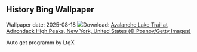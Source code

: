 ## History Bing Wallpaper
Wallpaper date: 2025-08-18
![](https://www.bing.com/th?id=OHR.AvalancheLake_EN-GB3210830707_UHD.jpg&w=1000)Download: [Avalanche Lake Trail at Adirondack High Peaks, New York, United States (© Posnov/Getty Images)](https://www.bing.com/th?id=OHR.AvalancheLake_EN-GB3210830707_UHD.jpg)

Auto get programm by LtgX

